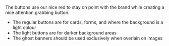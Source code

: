 The buttons use our nice red to stay on point with the brand while creating a nice attention grabbing button.

- The regular buttons are for cards, forms, and where the background is a light colour
- The light buttons are for darker background areas
- The ghost banners should be used exclusively when overlain on images
